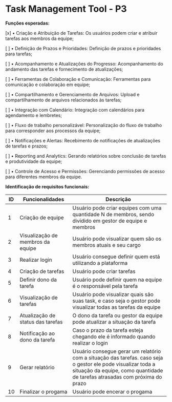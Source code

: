 # Task Management Tool - P3

**Funções esperadas:**

[x] • Criação e Atribuição de Tarefas: Os usuários podem criar e atribuir tarefas aos membros da equipe;   

[ ] • Definição de Prazos e Prioridades: Definição de prazos e prioridades para tarefas;  

[ ] • Acompanhamento e Atualizações do Progresso: Acompanhamento do andamento das tarefas e fornecimento de atualizações;  

[ ] • Ferramentas de Colaboração e Comunicação: Ferramentas para comunicação e colaboração em equipe;

[ ] • Compartilhamento e Gerenciamento de Arquivos: Upload e compartilhamento de arquivos relacionados às tarefas;

[ ] • Integração com Calendário: Integração com calendários para agendamento e lembretes;

[ ] • Fluxo de trabalho personalizável: Personalização do fluxo de trabalho para corresponder aos processos da equipe;

[ ] • Notificações e Alertas: Recebimento de notificações de atualizações de tarefas e prazos;

[ ] • Reporting and Analytics: Gerando relatórios sobre conclusão de tarefas e produtividade da equipe;

[ ] • Controle de Acesso e Permissões: Gerenciando permissões de acesso para diferentes membros da equipe. 

**Identificação de requisitos funcionais:**

| ID | Funcionalidades | Descrição |
|----------|----------|----------|
|  1   | Criação de equipe   |Usuário pode criar equipes com uma quantidade N de membros, sendo dividido em gestor de equipe e membros   |
|  2   | Visualização de membros da equipe | Usuário pode visualizar quem são os membros atuais e seu cargo   |
|  3   | Realizar login   | Usuário consegue definir quem está utilizando a plataforma   |
|  4   | Criação de tarefas   | Usuário pode criar tarefas   | 
|  5   | Definir dono da tarefa   |  Usuário pode definir quem na equipe é o responsável pela tarefa   |
|  6   | Visualização de tarefas   |  Usuário pode visualizar quais são suas task, e caso seja o gestor pode visualizar todas as tarefas da equipe   |
|  7   | Atualização de status das tarefas   |  O dono da tarefa ou gestor da equipe pode atualizar a situação da tarefa   |
|  8   | Notificação ao dono da tarefa   |  Caso o prazo da tarefa esteja chegando ele é informado quando realizar o login   |
|  9   | Gerar relatório   |  Usuário consegue gerar um relatório com a situação das tarefas. caso seja o gestor ele pode visualizar toda a situação da equipe, como quantidade de tarefas atrasadas com próxima do prazo |
|  10  | Finalizar o progama   | Usuário pode encerar o progama   |




